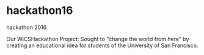# hackathon16
hackathon 2016

Our WiCSHackathon Project: Sought to "change the world from here" by creating an educational idea for
students of the University of San Francisco.